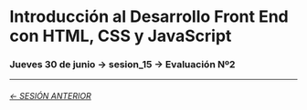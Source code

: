 # Introducción al Desarrollo Front End con HTML, CSS y JavaScript

### Jueves 30 de junio → sesion_15 → Evaluación Nº2  

- - - - - - - 

###### [← SESIÓN ANTERIOR](https://github.com/profesorfaco/front-end/tree/main/sesion_13)
